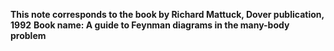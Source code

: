 **This note corresponds to the book by Richard Mattuck, Dover publication, 1992**
**Book name: A guide to Feynman diagrams in the many-body problem**
